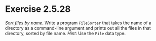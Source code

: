 # Exercise 2.5.28

*Sort files by name*. Write a program `FileSorter` that takes the name of a directory
as a command-line argument and prints out all the files in that directory, sorted
by file name. *Hint*: Use the `File` data type.